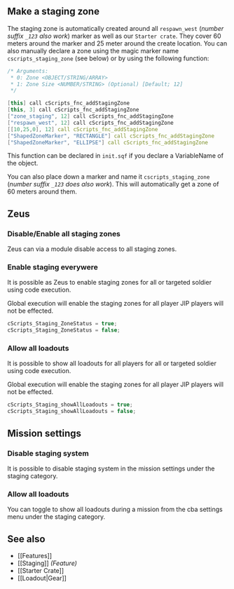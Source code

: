 ## Make a staging zone
The staging zone is automatically created around all `respawn_west` (_number suffix `_123` also work_) marker as well as our `Starter crate`. They cover 60 meters around the marker and 25 meter around the create location.
You can also manually declare a zone using the magic marker name `cscripts_staging_zone` (see below) or by using the following function:
```cpp
/* Arguments:
 * 0: Zone <OBJECT/STRING/ARRAY>
 * 1: Zone Size <NUMBER/STRING> (Optional) [Default; 12]
 */

[this] call cScripts_fnc_addStagingZone
[this, 3] call cScripts_fnc_addStagingZone
["zone_staging", 12] call cScripts_fnc_addStagingZone
["respawn_west", 12] call cScripts_fnc_addStagingZone
[[10,25,0], 12] call cScripts_fnc_addStagingZone
["ShapedZoneMarker", "RECTANGLE"] call cScripts_fnc_addStagingZone
["ShapedZoneMarker", "ELLIPSE"] call cScripts_fnc_addStagingZone
```
This function can be declared in `init.sqf` if you declare a VariableName of the object.

You can also place down a marker and name it `cscripts_staging_zone` (_number suffix `_123` does also work_). This will automatically get a zone of 60 meters around them.

## Zeus
### Disable/Enable all staging zones
Zeus can via a module disable access to all staging zones.

### Enable staging everywere
It is possible as Zeus to enable staging zones for all or targeted soldier using code execution.

Global execution will enable the staging zones for all player JIP players will not be effected.

```hpp
cScripts_Staging_ZoneStatus = true;
cScripts_Staging_ZoneStatus = false;
```

### Allow all loadouts
It is possible to show all loadouts for all players for all or targeted soldier using code execution.

Global execution will enable the staging zones for all player JIP players will not be effected.
```cpp
cScripts_Staging_showAllLoadouts = true;
cScripts_Staging_showAllLoadouts = false;
```

## Mission settings
### Disable staging system
It is possible to disable staging system in the mission settings under the staging category.

### Allow all loadouts
You can toggle to show all loadouts during a mission from the cba settings menu under the staging category.

## See also
- [[Features]]
- [[Staging]] _(Feature)_
- [[Starter Crate]]
- [[Loadout|Gear]]
